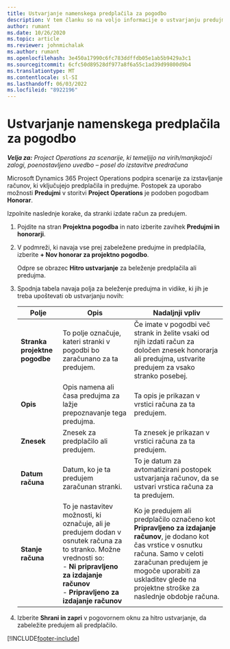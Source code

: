```yaml
---
title: Ustvarjanje namenskega predplačila za pogodbo
description: V tem članku so na voljo informacije o ustvarjanju predujma za pogodbo, kot je potrebno.
author: rumant
ms.date: 10/26/2020
ms.topic: article
ms.reviewer: johnmichalak
ms.author: rumant
ms.openlocfilehash: 3e450a17990c6fc783ddffdb05e1ab5b9429a3c1
ms.sourcegitcommit: 6cfc50d89528df977a8f6a55c1ad39d99800d9b4
ms.translationtype: MT
ms.contentlocale: sl-SI
ms.lasthandoff: 06/03/2022
ms.locfileid: "8922196"
---
```

# <a name="creating-an-ad-hoc-advance-on-a-contract"></a>Ustvarjanje namenskega predplačila za pogodbo

_**Velja za:** Project Operations za scenarije, ki temeljijo na virih/manjkajoči zalogi, poenostavljeno uvedbo – posel do izstavitve predračuna_

Microsoft Dynamics 365 Project Operations podpira scenarije za izstavljanje računov, ki vključujejo predplačila in predujme. Postopek za uporabo možnosti **Predujmi** v storitvi **Project Operations** je podoben pogodbam **Honorar**. 

Izpolnite naslednje korake, da stranki izdate račun za predujem.

1. Pojdite na stran **Projektna pogodba** in nato izberite zavihek **Predujmi in honorarji**.
2. V podmreži, ki navaja vse prej zabeležene predujme in predplačila, izberite **+ Nov honorar za projektno pogodbo**. 

    Odpre se obrazec **Hitro ustvarjanje** za beleženje predplačila ali predujma.
    
3. Spodnja tabela navaja polja za beleženje predujma in vidike, ki jih je treba upoštevati ob ustvarjanju novih:

    | Polje | Opis | Nadaljnji vpliv |
    | --- | --- | --- |
    | **Stranka projektne pogodbe** | To polje označuje, kateri stranki v pogodbi bo zaračunano za ta predujem. | Če imate v pogodbi več strank in želite vsaki od njih izdati račun za določen znesek honorarja ali predujma, ustvarite predujem za vsako stranko posebej. |
    | **Opis** | Opis namena ali časa predujma za lažje prepoznavanje tega predujma. | Ta opis je prikazan v vrstici računa za ta predujem. |
    | **Znesek** | Znesek za predplačilo ali predujem. | Ta znesek je prikazan v vrstici računa za ta predujem. |
    | **Datum računa** | Datum, ko je ta predujem zaračunan stranki. | To je datum za avtomatizirani postopek ustvarjanja računov, da se ustvari vrstica računa za ta predujem. |
    | **Stanje računa** | To je nastavitev možnosti, ki označuje, ali je predujem dodan v osnutek računa za to stranko. Možne vrednosti so:</br>- **Ni pripravljeno za izdajanje računov**</br>- **Pripravljeno za izdajanje računov** | Ko je predujem ali predplačilo označeno kot **Pripravljeno za izdajanje računov**, je dodano kot čas vrstice v osnutku računa. Samo v celoti zaračunan predujem je mogoče uporabiti za uskladitev glede na projektne stroške za naslednje obdobje računa. |

4. Izberite **Shrani in zapri** v pogovornem oknu za hitro ustvarjanje, da zabeležite predujem ali predplačilo.


[!INCLUDE[footer-include](../../includes/footer-banner.md)]